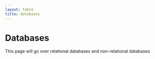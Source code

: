 ```yaml
---
layout: table
title: databases
---
```


# Databases
This page will go over relational databases and non-relational databases